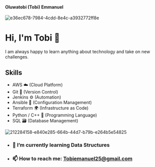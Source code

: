 #### Oluwatobi (Tobi) Emmanuel
![e36ec678-7984-4cdd-8e4c-a3932772ff8e](https://github.com/tobifotis/tobifotis/assets/136779793/7867ad0e-5d72-4d1e-af4f-e9582f1c9408)




# Hi, I'm Tobi 👋

I am always happy to learn anything about technology and take on new challenges.
 

## Skills
- AWS ☁️ (Cloud Platform)
- Git 📝 (Version Control)
- Jenkins ⚙️ (Automation)
- Ansible 🔧 (Configuration Management)
- Terraform 🌍 (Infrastructure as Code)
- Python / C++ 🐍 (Programming Language)
- SQL 🗃️ (Database Management)

 ![212284158-e840e285-664b-44d7-b79b-e264b5e54825](https://github.com/tobifotis/tobifotis/assets/136779793/b951ccfe-5e97-40ba-8737-4c00055a922e)



- ###  🌱 I’m currently learning Data Structures


- ### 📫 How to reach me: Tobiemanuel25@gmail.com 


